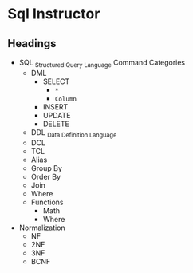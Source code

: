# Sql Instructor
## Headings
- SQL <sub>Structured Query Language</sub> Command Categories
  - DML
    - SELECT
      - `*`
      - `Column`
    - INSERT
    - UPDATE
    - DELETE
  - DDL <sub>Data Definition Language</sub>
  - DCL
  - TCL
  - Alias
  - Group By
  - Order By
  - Join
  - Where
  - Functions
    - Math
    - Where
- Normalization
  - NF
  - 2NF
  - 3NF
  - BCNF
